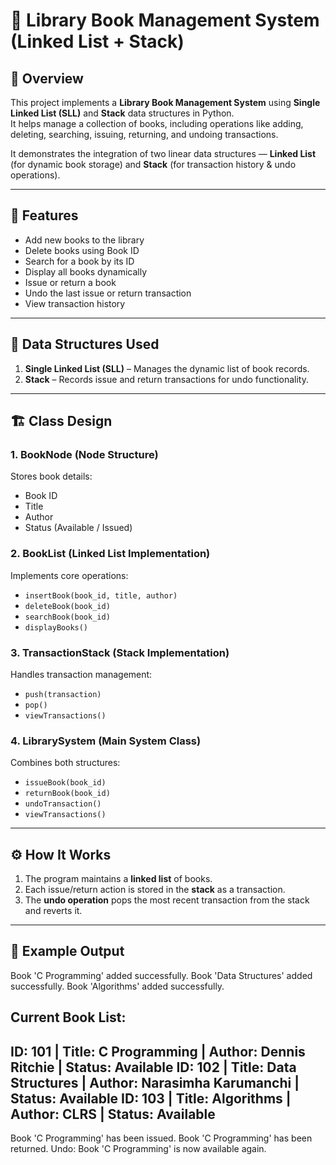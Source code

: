# 📘 Library Book Management System (Linked List + Stack)

## 📖 Overview
This project implements a **Library Book Management System** using **Single Linked List (SLL)** and **Stack** data structures in Python.  
It helps manage a collection of books, including operations like adding, deleting, searching, issuing, returning, and undoing transactions.

It demonstrates the integration of two linear data structures — **Linked List** (for dynamic book storage) and **Stack** (for transaction history & undo operations).

---

## 🧠 Features
- Add new books to the library  
- Delete books using Book ID  
- Search for a book by its ID  
- Display all books dynamically  
- Issue or return a book  
- Undo the last issue or return transaction  
- View transaction history  

---

## 🧩 Data Structures Used
1. **Single Linked List (SLL)** – Manages the dynamic list of book records.  
2. **Stack** – Records issue and return transactions for undo functionality.  

---

## 🏗️ Class Design

### 1. BookNode (Node Structure)
Stores book details:  
- Book ID  
- Title  
- Author  
- Status (Available / Issued)

### 2. BookList (Linked List Implementation)
Implements core operations:  
- `insertBook(book_id, title, author)`  
- `deleteBook(book_id)`  
- `searchBook(book_id)`  
- `displayBooks()`

### 3. TransactionStack (Stack Implementation)
Handles transaction management:  
- `push(transaction)`  
- `pop()`  
- `viewTransactions()`

### 4. LibrarySystem (Main System Class)
Combines both structures:  
- `issueBook(book_id)`  
- `returnBook(book_id)`  
- `undoTransaction()`  
- `viewTransactions()`

---

## ⚙️ How It Works
1. The program maintains a **linked list** of books.  
2. Each issue/return action is stored in the **stack** as a transaction.  
3. The **undo operation** pops the most recent transaction from the stack and reverts it.  

---

## 🧾 Example Output
Book 'C Programming' added successfully.
Book 'Data Structures' added successfully.
Book 'Algorithms' added successfully.

Current Book List:
--------------------------------------------------
ID: 101 | Title: C Programming | Author: Dennis Ritchie | Status: Available
ID: 102 | Title: Data Structures | Author: Narasimha Karumanchi | Status: Available
ID: 103 | Title: Algorithms | Author: CLRS | Status: Available
--------------------------------------------------

Book 'C Programming' has been issued.
Book 'C Programming' has been returned.
Undo: Book 'C Programming' is now available again.
